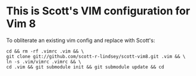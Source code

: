 
This is Scott's VIM configuration for Vim 8
===========================================

To obliterate an existing vim config and replace with Scott's:

    cd && rm -rf .vimrc .vim && \
    git clone git://github.com/scott-r-lindsey/scott-vim8.git .vim && \
    ln -s .vim/vimrc .vimrc && \
    cd .vim && git submodule init && git submodule update && cd


